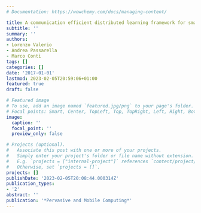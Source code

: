 ```yaml
---
# Documentation: https://wowchemy.com/docs/managing-content/

title: A communication efficient distributed learning framework for smart environments
subtitle: ''
summary: ''
authors:
- Lorenzo Valerio
- Andrea Passarella
- Marco Conti
tags: []
categories: []
date: '2017-01-01'
lastmod: 2023-02-05T20:59:06+01:00
featured: true
draft: false

# Featured image
# To use, add an image named `featured.jpg/png` to your page's folder.
# Focal points: Smart, Center, TopLeft, Top, TopRight, Left, Right, BottomLeft, Bottom, BottomRight.
image:
  caption: ''
  focal_point: ''
  preview_only: false

# Projects (optional).
#   Associate this post with one or more of your projects.
#   Simply enter your project's folder or file name without extension.
#   E.g. `projects = ["internal-project"]` references `content/project/deep-learning/index.md`.
#   Otherwise, set `projects = []`.
projects: []
publishDate: '2023-02-05T20:08:44.000314Z'
publication_types:
- '2'
abstract: ''
publication: '*Pervasive and Mobile Computing*'
---
```

